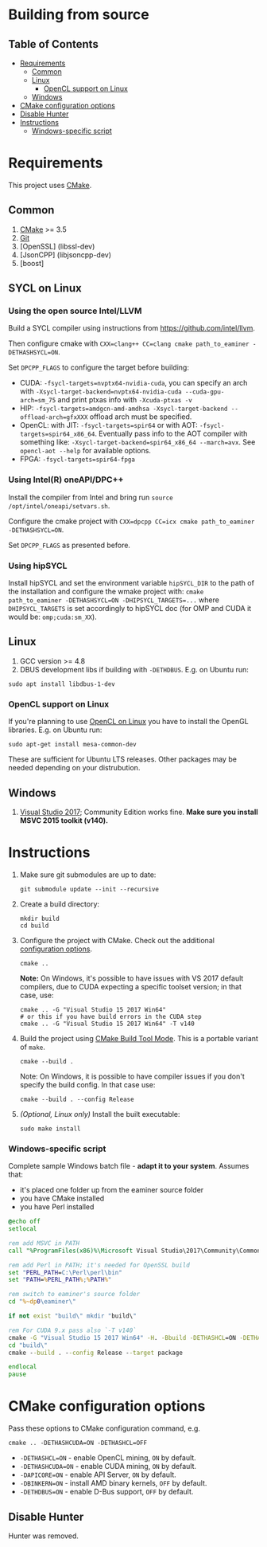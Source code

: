 # Building from source

## Table of Contents

* [Requirements](#requirements)
    * [Common](#common)
    * [Linux](#linux)
        * [OpenCL support on Linux](#opencl-support-on-linux)
    * [Windows](#windows)
* [CMake configuration options](#cmake-configuration-options)
* [Disable Hunter](#disable-hunter)
* [Instructions](#instructions)
    * [Windows-specific script](#windows-specific-script)


# Requirements

This project uses [CMake].

## Common

1. [CMake] >= 3.5
2. [Git](https://git-scm.com/downloads)
3. [OpenSSL] (libssl-dev)
4. [JsonCPP] (libjsoncpp-dev)
5. [boost] 



## SYCL on Linux

### Using the open source Intel/LLVM
Build a SYCL compiler using instructions from https://github.com/intel/llvm.

Then configure cmake with `CXX=clang++ CC=clang cmake path_to_eaminer -DETHASHSYCL=ON`.

Set `DPCPP_FLAGS` to configure the target before building:
* CUDA: `-fsycl-targets=nvptx64-nvidia-cuda`, you can specify an arch with `-Xsycl-target-backend=nvptx64-nvidia-cuda --cuda-gpu-arch=sm_75` and print ptxas info with `-Xcuda-ptxas -v`
* HIP:  `-fsycl-targets=amdgcn-amd-amdhsa -Xsycl-target-backend --offload-arch=gfxXXX` offload arch must be specified.
* OpenCL: with JIT: `-fsycl-targets=spir64` or with AOT: `-fsycl-targets=spir64_x86_64`. Eventually pass info to the AOT compiler with something like: `-Xsycl-target-backend=spir64_x86_64 --march=avx`. See `opencl-aot --help` for available options.
* FPGA: `-fsycl-targets=spir64-fpga`


### Using Intel(R) oneAPI/DPC++
Install the compiler from Intel and bring run `source /opt/intel/oneapi/setvars.sh`. 

Configure the cmake project with `CXX=dpcpp CC=icx cmake path_to_eaminer -DETHASHSYCL=ON`.

Set `DPCPP_FLAGS` as presented before.


### Using hipSYCL
Install hipSYCL and set the environment variable `hipSYCL_DIR` to the path of the installation and configure the wmake project with:
`cmake path_to_eaminer -DETHASHSYCL=ON -DHIPSYCL_TARGETS=...` where `DHIPSYCL_TARGETS` is set accordingly to hipSYCL doc (for OMP and CUDA it would be: `omp;cuda:sm_XX`). 


## Linux

1. GCC version >= 4.8
2. DBUS development libs if building with `-DETHDBUS`. E.g. on Ubuntu run:

```shell
sudo apt install libdbus-1-dev
```

### OpenCL support on Linux

If you're planning to use [OpenCL on Linux](https://github.com/ruslo/hunter/wiki/pkg.opencl#pitfalls)
you have to install the OpenGL libraries. E.g. on Ubuntu run:

```shell
sudo apt-get install mesa-common-dev
```

These are sufficient for Ubuntu LTS releases. Other packages may be needed depending on your distrubution.

## Windows

1. [Visual Studio 2017](https://www.visualstudio.com/downloads/); Community Edition works fine. **Make sure you install MSVC 2015 toolkit (v140).**

# Instructions

1. Make sure git submodules are up to date:

    ```shell
    git submodule update --init --recursive
    ```

2. Create a build directory:

    ```shell
    mkdir build
    cd build
    ```

3. Configure the project with CMake. Check out the additional [configuration options](#cmake-configuration-options).

    ```shell
    cmake ..
    ```

    **Note:** On Windows, it's possible to have issues with VS 2017 default compilers, due to CUDA expecting a specific
    toolset version; in that case, use:

    ```shell
    cmake .. -G "Visual Studio 15 2017 Win64"
    # or this if you have build errors in the CUDA step
    cmake .. -G "Visual Studio 15 2017 Win64" -T v140
    ```

4. Build the project using [CMake Build Tool Mode]. This is a portable variant of `make`.

    ```shell
    cmake --build .
    ```

    Note: On Windows, it is possible to have compiler issues if you don't specify the build config. In that case use:

    ```shell
    cmake --build . --config Release
    ```

5. _(Optional, Linux only)_ Install the built executable:

    ```shell
    sudo make install
    ```

### Windows-specific script

Complete sample Windows batch file - **adapt it to your system**. Assumes that:

* it's placed one folder up from the eaminer source folder
* you have CMake installed
* you have Perl installed

```bat
@echo off
setlocal

rem add MSVC in PATH
call "%ProgramFiles(x86)%\Microsoft Visual Studio\2017\Community\Common7\Tools\VsMSBuildCmd.bat"

rem add Perl in PATH; it's needed for OpenSSL build
set "PERL_PATH=C:\Perl\perl\bin"
set "PATH=%PERL_PATH%;%PATH%"

rem switch to eaminer's source folder
cd "%~dp0\eaminer\"

if not exist "build\" mkdir "build\"

rem For CUDA 9.x pass also `-T v140`
cmake -G "Visual Studio 15 2017 Win64" -H. -Bbuild -DETHASHCL=ON -DETHASHCUDA=ON -DAPICORE=ON ..
cd "build\"
cmake --build . --config Release --target package

endlocal
pause
```

# CMake configuration options

Pass these options to CMake configuration command, e.g.

```shell
cmake .. -DETHASHCUDA=ON -DETHASHCL=OFF
```

* `-DETHASHCL=ON` - enable OpenCL mining, `ON` by default.
* `-DETHASHCUDA=ON` - enable CUDA mining, `ON` by default.
* `-DAPICORE=ON` - enable API Server, `ON` by default.
* `-DBINKERN=ON` - install AMD binary kernels, `OFF` by default.
* `-DETHDBUS=ON` - enable D-Bus support, `OFF` by default.

## Disable Hunter

Hunter was removed.


[CMake]: https://cmake.org/
[CMake Build Tool Mode]: https://cmake.org/cmake/help/latest/manual/cmake.1.html#build-tool-mode

